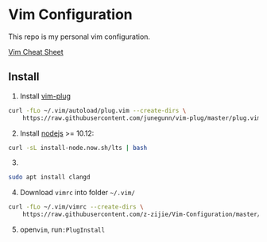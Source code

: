 # Vim Configuration

This repo is my personal vim configuration.

[Vim Cheat Sheet](https://vim.rtorr.com/)

## Install
1. Install [vim-plug](https://github.com/junegunn/vim-plug)  

```sh
curl -fLo ~/.vim/autoload/plug.vim --create-dirs \
    https://raw.githubusercontent.com/junegunn/vim-plug/master/plug.vim
```

2. Install [nodejs](https://nodejs.org/en/download/) >= 10.12:  
```sh
curl -sL install-node.now.sh/lts | bash
```

3.
```sh
sudo apt install clangd
```

4. Download `vimrc` into folder `~/.vim/`  

```sh
curl -fLo ~/.vim/vimrc --create-dirs \
    https://raw.githubusercontent.com/z-zijie/Vim-Configuration/master/vimrc
```

5. open`vim`, run`:PlugInstall`

